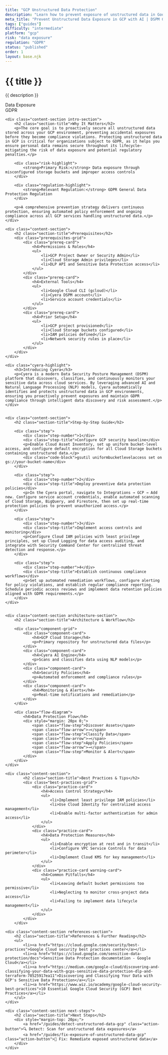 ```yaml
---
title: "GCP Unstructured Data Protection"
description: "Learn how to prevent exposure of unstructured data in Google Cloud Platform environments. Follow step-by-step guidance for GDPR compliance."
meta_title: "Prevent Unstructured Data Exposure in GCP with AI | DSPM Guide"
tags: ["guides"]
difficulty: "intermediate"
platform: "gcp"
risk: "data exposure"
regulation: "GDPR"
status: "published"
order: 1
layout: base.njk
---
```


<div class="container">
    <div class="header">
        <h1>{{ title }}</h1>
        <p>{{ description }}</p>
        <div class="badge">Data Exposure</div>
        <div class="badge regulation">GDPR</div>
    </div>

    <div class="content-section intro-section">
        <h2 class="section-title">Why It Matters</h2>
        <p>The core goal is to proactively secure all unstructured data stored across your GCP environment, preventing accidental exposures before they become compliance violations. Protecting unstructured data in GCP is critical for organizations subject to GDPR, as it helps you ensure personal data remains secure throughout its lifecycle—mitigating the risk of data exposure and potential regulatory penalties.</p>
        
        <div class="risk-highlight">
            <strong>Primary Risk:</strong> Data exposure through misconfigured storage buckets and improper access controls
        </div>
        
        <div class="regulation-highlight">
            <strong>Relevant Regulation:</strong> GDPR General Data Protection Regulation
        </div>
        
        <p>A comprehensive prevention strategy delivers continuous protection, ensuring automated policy enforcement and ongoing compliance across all GCP services handling unstructured data.</p>
    </div>

    <div class="content-section">
        <h2 class="section-title">Prerequisites</h2>
        <div class="prerequisites-grid">
            <div class="prereq-card">
                <h4>Permissions & Roles</h4>
                <ul>
                    <li>GCP Project Owner or Security Admin</li>
                    <li>Cloud Storage Admin privileges</li>
                    <li>DLP API and Sensitive Data Protection access</li>
                </ul>
            </div>
            <div class="prereq-card">
                <h4>External Tools</h4>
                <ul>
                    <li>Google Cloud CLI (gcloud)</li>
                    <li>Cyera DSPM account</li>
                    <li>Service account credentials</li>
                </ul>
            </div>
            <div class="prereq-card">
                <h4>Prior Setup</h4>
                <ul>
                    <li>GCP project provisioned</li>
                    <li>Cloud Storage buckets configured</li>
                    <li>IAM policies defined</li>
                    <li>Network security rules in place</li>
                </ul>
            </div>
        </div>
    </div>
	
    <div class="cyera-highlight">
        <h3>Introducing Cyera</h3>
        <p>Cyera is a modern Data Security Posture Management (DSPM) platform that discovers, classifies, and continuously monitors your sensitive data across cloud services. By leveraging advanced AI and Natural Language Processing (NLP) models, Cyera automatically identifies and protects unstructured data in GCP environments, ensuring you proactively prevent exposures and maintain GDPR compliance through intelligent data discovery and risk assessment.</p>
    </div>
	

    <div class="content-section">
        <h2 class="section-title">Step-by-Step Guide</h2>
        
        <div class="step">
            <div class="step-number">1</div>
            <div class="step-title">Configure GCP security baseline</div>
            <p>Enable Cloud Asset Inventory, set up uniform bucket-level access, and configure default encryption for all Cloud Storage buckets containing unstructured data.</p>
            <div class="code-block">gsutil uniformbucketlevelaccess set on gs://your-bucket-name</div>
        </div>

        <div class="step">
            <div class="step-number">2</div>
            <div class="step-title">Deploy preventive data protection policies</div>
            <p>In the Cyera portal, navigate to Integrations → GCP → Add new. Configure service account credentials, enable automated scanning of Cloud Storage, BigQuery, and Firestore, then set up real-time protection policies to prevent unauthorized access.</p>
        </div>

        <div class="step">
            <div class="step-number">3</div>
            <div class="step-title">Implement access controls and monitoring</div>
            <p>Configure Cloud IAM policies with least privilege principles, set up Cloud Logging for data access auditing, and integrate with Security Command Center for centralized threat detection and response.</p>
        </div>

        <div class="step">
            <div class="step-number">4</div>
            <div class="step-title">Establish continuous compliance workflows</div>
            <p>Set up automated remediation workflows, configure alerting for policy violations, and establish regular compliance reporting. Schedule periodic access reviews and implement data retention policies aligned with GDPR requirements.</p>
        </div>
    </div>


    <div class="content-section architecture-section">
        <h2 class="section-title">Architecture & Workflow</h2>
        
        <div class="component-grid">
            <div class="component-card">
                <h4>GCP Cloud Storage</h4>
                <p>Primary repository for unstructured data files</p>
            </div>
            <div class="component-card">
                <h4>Cyera AI Engine</h4>
                <p>Scans and classifies data using NLP models</p>
            </div>
            <div class="component-card">
                <h4>Security Policies</h4>
                <p>Automated enforcement and compliance rules</p>
            </div>
            <div class="component-card">
                <h4>Monitoring & Alerts</h4>
                <p>Real-time notifications and remediation</p>
            </div>
        </div>

        <div class="flow-diagram">
            <h4>Data Protection Flow</h4>
            <div style="margin: 20px 0;">
                <span class="flow-step">Discover Assets</span>
                <span class="flow-arrow">→</span>
                <span class="flow-step">Classify Data</span>
                <span class="flow-arrow">→</span>
                <span class="flow-step">Apply Policies</span>
                <span class="flow-arrow">→</span>
                <span class="flow-step">Monitor & Alert</span>
            </div>
        </div>
    </div>

	<div class="content-section">
	        <h2 class="section-title">Best Practices & Tips</h2>
	        <div class="best-practices-grid">
	            <div class="practice-card">
	                <h4>Access Control Strategy</h4>
	                <ul>
	                    <li>Implement least privilege IAM policies</li>
	                    <li>Use Cloud Identity for centralized access management</li>
	                    <li>Enable multi-factor authentication for admin access</li>
	                </ul>
	            </div>
	            <div class="practice-card">
	                <h4>Data Protection Measures</h4>
	                <ul>
	                    <li>Enable encryption at rest and in transit</li>
	                    <li>Configure VPC Service Controls for data perimeter</li>
	                    <li>Implement Cloud KMS for key management</li>
	                </ul>
	            </div>
	            <div class="practice-card warning-card">
	                <h4>Common Pitfalls</h4>
	                <ul>
	                    <li>Leaving default bucket permissions too permissive</li>
	                    <li>Neglecting to monitor cross-project data access</li>
	                    <li>Failing to implement data lifecycle management</li>
	                </ul>
	            </div>
	        </div>
	    </div>

    <div class="content-section references-section">
        <h2 class="section-title">References & Further Reading</h2>
        <ul>
            <li><a href="https://cloud.google.com/security/best-practices">Google Cloud security best practices center</a></li>
            <li><a href="https://cloud.google.com/sensitive-data-protection/docs">Sensitive Data Protection documentation - Google Cloud</a></li>
            <li><a href="https://medium.com/google-cloud/discovering-and-classifying-your-data-with-gcps-sensitive-data-protection-dlp-and-terraform-78525917ea11">Discovering and Classifying Your Data with GCP's Sensitive Data Protection</a></li>
            <li><a href="https://www.wiz.io/academy/google-cloud-security-best-practices">10 Essential Google Cloud Security (GCP) Best Practices</a></li>
        </ul>
    </div>

    <div class="content-section next-steps">
        <h2 class="section-title">Next Steps</h2>
        <div style="margin-top: 20px;">
            <a href="/guides/detect-unstructured-data-gcp" class="action-button">🔍 Detect: Scan for unstructured data exposures</a>
            <a href="/guides/fix-exposure-of-unstructured-data-gcp" class="action-button">🔧 Fix: Remediate exposed unstructured data</a>
        </div>
    </div>
</div>